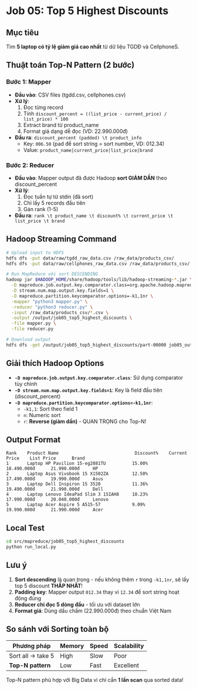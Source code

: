 # Job 05: Top 5 Highest Discounts

## Mục tiêu
Tìm **5 laptop có tỷ lệ giảm giá cao nhất** từ dữ liệu TGDĐ và CellphoneS.

## Thuật toán Top-N Pattern (2 bước)

### Bước 1: Mapper
- **Đầu vào**: CSV files (tgdd.csv, cellphones.csv)
- **Xử lý**:
  1. Đọc từng record
  2. Tính `discount_percent = ((list_price - current_price) / list_price) * 100`
  3. Extract brand từ product_name
  4. Format giá dạng dễ đọc (VD: 22.990.000đ)
- **Đầu ra**: `discount_percent (padded) \t product_info`
  - Key: `006.50` (pad để sort string = sort number, VD: 012.34)
  - Value: `product_name|current_price|list_price|brand`

### Bước 2: Reducer
- **Đầu vào**: Mapper output đã được Hadoop **sort GIẢM DẦN** theo discount_percent
- **Xử lý**:
  1. Đọc tuần tự từ stdin (đã sort)
  2. Chỉ lấy 5 records đầu tiên
  3. Gán rank (1-5)
- **Đầu ra**: `rank \t product_name \t discount% \t current_price \t list_price \t brand`

## Hadoop Streaming Command

```bash
# Upload input to HDFS
hdfs dfs -put data/raw/tgdd_raw_data.csv /raw_data/products_csv/
hdfs dfs -put data/raw/cellphones_raw_data.csv /raw_data/products_csv/

# Run MapReduce với sort DESCENDING
hadoop jar $HADOOP_HOME/share/hadoop/tools/lib/hadoop-streaming-*.jar \
  -D mapreduce.job.output.key.comparator.class=org.apache.hadoop.mapred.lib.KeyFieldBasedComparator \
  -D stream.num.map.output.key.fields=1 \
  -D mapreduce.partition.keycomparator.options=-k1,1nr \
  -mapper "python3 mapper.py" \
  -reducer "python3 reducer.py" \
  -input /raw_data/products_csv/*.csv \
  -output /output/job05_top5_highest_discounts \
  -file mapper.py \
  -file reducer.py

# Download output
hdfs dfs -get /output/job05_top5_highest_discounts/part-00000 job05_output.txt
```

## Giải thích Hadoop Options

- **`-D mapreduce.job.output.key.comparator.class`**: Sử dụng comparator tùy chỉnh
- **`-D stream.num.map.output.key.fields=1`**: Key là field đầu tiên (discount_percent)
- **`-D mapreduce.partition.keycomparator.options=-k1,1nr`**:
  - `-k1,1`: Sort theo field 1
  - `n`: Numeric sort
  - `r`: **Reverse (giảm dần)** - QUAN TRỌNG cho Top-N!

## Output Format

```
Rank    Product Name                             Discount%    Current Price    List Price      Brand
1       Laptop HP Pavilion 15-eg2081TU          15.00%       18.490.000đ      21.990.000đ     HP
2       Laptop Asus Vivobook 15 X1502ZA         12.50%       17.490.000đ      19.990.000đ     Asus
3       Laptop Dell Inspiron 15 3520            11.36%       19.490.000đ      21.990.000đ     Dell
4       Laptop Lenovo IdeaPad Slim 3 15IAH8     10.23%       17.990.000đ      20.040.000đ     Lenovo
5       Laptop Acer Aspire 5 A515-57            9.09%        19.990.000đ      21.990.000đ     Acer
```

## Local Test

```bash
cd src/mapreduce/job05_top5_highest_discounts
python run_local.py
```

## Lưu ý

1. **Sort descending** là quan trọng - nếu không thêm `r` trong `-k1,1nr`, sẽ lấy top 5 discount **THẤP NHẤT**!
2. **Padding key**: Mapper output `012.34` thay vì `12.34` để sort string hoạt động đúng
3. **Reducer chỉ đọc 5 dòng đầu** - tối ưu với dataset lớn
4. **Format giá**: Dùng dấu chấm (22.990.000đ) theo chuẩn Việt Nam

## So sánh với Sorting toàn bộ

| Phương pháp | Memory | Speed | Scalability |
|-------------|--------|-------|-------------|
| Sort all → take 5 | High | Slow | Poor |
| **Top-N pattern** | Low | Fast | Excellent |

Top-N pattern phù hợp với Big Data vì chỉ cần **1 lần scan** qua sorted data!

